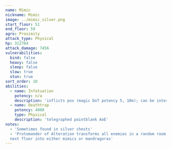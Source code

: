 ```yaml
---
name: Mimic
nickname: Mimic
image: ../mimic_silver.png
start_floor: 51
end_floor: 59
agro: Proximity
attack_type: Physical
hp: 312784
attack_damage: 7456
vulnerabilities:
  bind: false
  heavy: false
  sleep: false
  slow: true
  stun: true
sort_order: 10
abilities:
  - name: Infatuation
    potency: n/a
    description: 'inflicts pox (magic DoT potency 5, 10m); can be interrupted'
  - name: Deathtrap
    potency: 4000
    type: Physical
    description: 'telegraphed pointblank AoE'
notes:
  - 'Sometimes found in silver chests'
  - 'Protomander of Alteration transforms all enemies in a random room on the
  next floor into either mimics or mandragoras'
---
```

